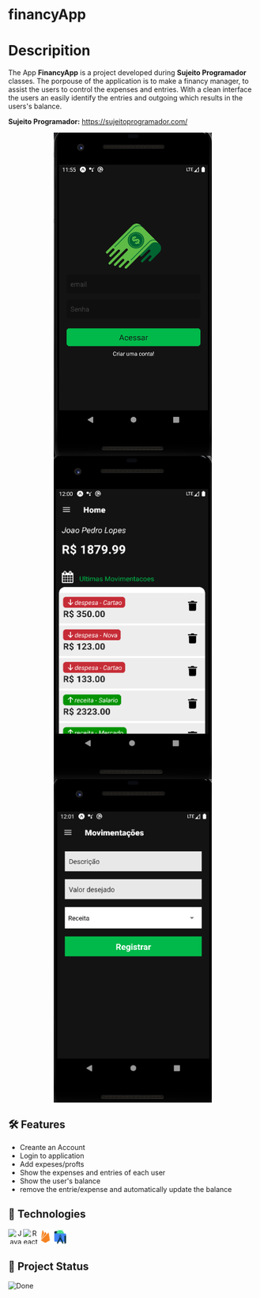 # financyApp

# Descripition 

The App **FinancyApp** is a project developed during **Sujeito Programador** classes. The porpouse of the application is to make a financy manager, to assist the users to control the expenses and entries. With a clean interface the users an easily identify the entries and outgoing which results in the users's balance.

**Sujeito Programador:**
https://sujeitoprogramador.com/

<div align="center">
<img align="center" alt="SignIn" height="654" width="320" src="src/assets/logIn.png">
<img align="center" alt="Home" height="654" width="320" src="src/assets/home.png">
<img align="center" alt="AddTransaction" height="654" width="320" src="src/assets/transaction.png">
</div>

## 🛠️ Features

- Creante an Account
- Login to application
- Add expeses/profts
- Show the expenses and entries of each user
- Show the user's balance
- remove the entrie/expense and automatically update the balance

## 📡 Technologies 

<div align="center"> 
<img align="left" alt="Javascript" height="30" width="30" src="https://cdn.jsdelivr.net/gh/devicons/devicon/icons/javascript/javascript-original.svg">
<img align="left" alt="React" height="30" width="30" src="https://cdn.jsdelivr.net/gh/devicons/devicon/icons/react/react-original.svg">
<img align="left" alt="Firebase" height="30" width="30" src="https://github.com/devicons/devicon/blob/master/icons/firebase/firebase-plain.svg">
  
<img align="left" alt="Android Studio" height="30" width="30" src="https://github.com/devicons/devicon/blob/master/icons/androidstudio/androidstudio-original.svg">
  
</div>
<br/><br/>

## 🔎 Project Status 

![Done](https://img.shields.io/badge/Status-Done-brightgreen)

<br/>